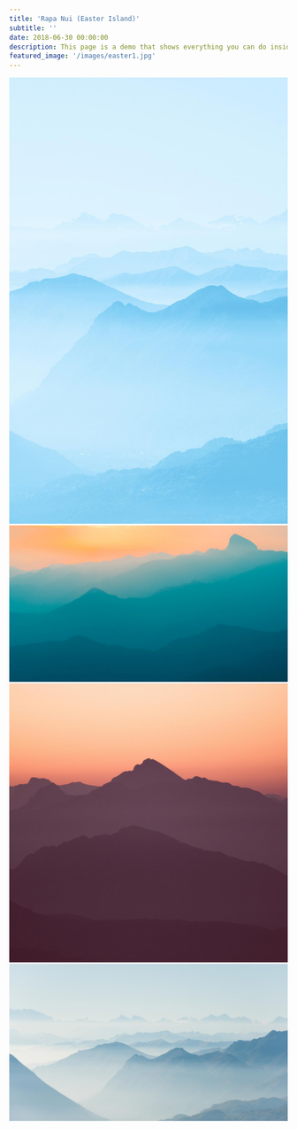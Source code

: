 ```yaml
---
title: 'Rapa Nui (Easter Island)'
subtitle: ''
date: 2018-06-30 00:00:00
description: This page is a demo that shows everything you can do inside portfolio and blog posts.
featured_image: '/images/easter1.jpg'
---
```


<div class="gallery" data-columns="3">
	<img src="/images/demo/demo-portrait.jpg">
	<img src="/images/demo/demo-landscape.jpg">
	<img src="/images/demo/demo-square.jpg">
	<img src="/images/demo/demo-landscape-2.jpg">
</div>